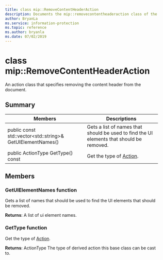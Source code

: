 ```yaml
---
title: class mip::RemoveContentHeaderAction 
description: Documents the mip::removecontentheaderaction class of the Microsoft Information Protection (MIP) SDK.
author: BryanLa
ms.service: information-protection
ms.topic: reference
ms.author: bryanla
ms.date: 07/02/2019
---
```


# class mip::RemoveContentHeaderAction 
An action class that specifies removing the content header from the document.
  
## Summary
 Members                        | Descriptions                                
--------------------------------|---------------------------------------------
public const std::vector\<std::string\>& GetUIElementNames()  |  Gets a list of names that should be used to find the UI elements that should be removed.
public ActionType GetType() const  |  Get the type of [Action](class_mip_action.md).
  
## Members
  
### GetUIElementNames function
Gets a list of names that should be used to find the UI elements that should be removed.

  
**Returns**: A list of ui element names.
  
### GetType function
Get the type of [Action](class_mip_action.md).

  
**Returns**: ActionType The type of derived action this base class can be cast to.